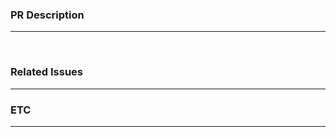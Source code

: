 ### PR Description

---

<!--- Describe your changes in detail -->

<br>

### Related Issues

---

<!--- ex) - close ${issue_number} -->

### ETC

---

<!--- write extra things that related in this PR -->